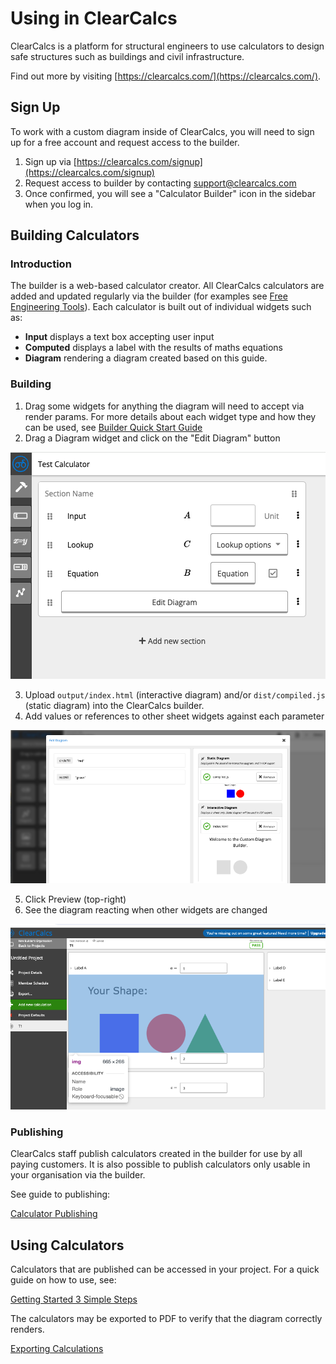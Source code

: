 # Using in ClearCalcs

ClearCalcs is a platform for structural engineers to use calculators to design safe structures such as buildings and civil infrastructure.

Find out more by visiting [https://clearcalcs.com/](https://clearcalcs.com/).

## Sign Up

To work with a custom diagram inside of ClearCalcs, you will need to sign up for a free account and request access to the builder.

1. Sign up via [https://clearcalcs.com/signup](https://clearcalcs.com/signup)
2. Request access to builder by contacting [support@clearcalcs.com](mailto:support@clearcalcs.com)
3. Once confirmed, you will see a "Calculator Builder" icon in the sidebar when you log in.

## Building Calculators

### Introduction

The builder is a web-based calculator creator. All ClearCalcs calculators are added and updated regularly via the builder (for examples see [Free Engineering Tools](https://clearcalcs.com/freetools)). Each calculator is built out of individual widgets such as:

-   **Input** displays a text box accepting user input
-   **Computed** displays a label with the results of maths equations
-   **Diagram** rendering a diagram created based on this guide.

### Building

1. Drag some widgets for anything the diagram will need to accept via render params. For more details about each widget type and how they can be used, see [Builder Quick Start Guide](https://app.clickup.com/6927027/v/dc/6kcnk-1766/6kcnk-147976)
2. Drag a Diagram widget and click on the "Edit Diagram" button

<div style="text-align: center;">

![Screenshot of the builder](_media/using-in-clearcalcs/builder-main-page.png ":size=400")

</div>

3. Upload `output/index.html` (interactive diagram) and/or `dist/compiled.js` (static diagram) into the ClearCalcs builder.
4. Add values or references to other sheet widgets against each parameter

![Screenshot of the builder custom diagram editor](_media/about/builder-screenshot.png)

5. Click Preview (top-right)
6. See the diagram reacting when other widgets are changed

<div style="text-align: center;">

![Screenshot of the custom diagram in sheet view](_media/static-diagram-rendering/sheet-size-padding.png)

</div>

### Publishing

ClearCalcs staff publish calculators created in the builder for use by all paying customers. It is also possible to publish calculators only usable in your organisation via the builder.

See guide to publishing:

[Calculator Publishing](https://doc.clickup.com/6927027/p/h/6kcnk-147776/9ba20c422155161)

## Using Calculators

Calculators that are published can be accessed in your project. For a quick guide on how to use, see:

[Getting Started 3 Simple Steps](https://clearcalcs.com/support/get-started-with-clearcalcs/getting-started-3-simple-steps-for-success)

The calculators may be exported to PDF to verify that the diagram correctly renders.

[Exporting Calculations](https://clearcalcs.com/support/get-started-with-clearcalcs/exporting-calculations-and-member-schedule)
